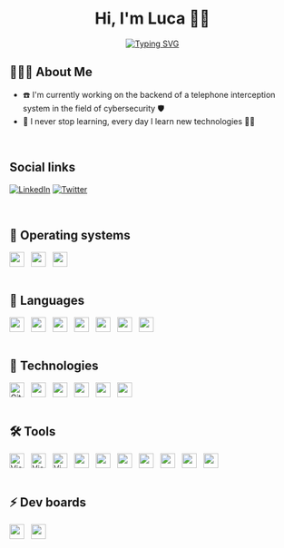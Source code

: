 <h1 align="center">Hi, I'm Luca 👋🏼</h1>

<p align="center">
  <a href="https://git.io/typing-svg"><img src="https://readme-typing-svg.demolab.com?font=Fira+Code&size=24&pause=1000&color=31ABE1&center=true&width=435&lines=Software+Engineer+;Tech+Enthusiast;and+Passionate+Learner!;Nice+to+meet+you..." alt="Typing SVG" /></a>
</p>

## 👨🏼‍💻 About Me

- ☎️ I'm currently working on the backend of a telephone interception system in the field of cybersecurity 🛡️
- 🌱 I never stop learning, every day I learn new technologies 💪🏼

<br />

## Social links

[![LinkedIn](https://img.shields.io/badge/LinkedIn-0077B5?style=for-the-badge&logo=linkedin&logoColor=white)](https://www.linkedin.com/in/de-marchi-luca)
[![Twitter](https://img.shields.io/badge/Twitter-000000?style=for-the-badge&logo=x&logoColor=white)](https://twitter.com/luca__de_marchi)

<br />

## 💾 Operating systems

<div style="display: flex; align-items: center; gap: .75rem; flex-wrap: wrap">
  <img lt="Microsoft" width="26px" src="https://cdn.jsdelivr.net/gh/devicons/devicon/icons/windows8/windows8-original.svg" />
  <img lt="Linux" width="26px" src="https://cdn.jsdelivr.net/gh/devicons/devicon/icons/linux/linux-original.svg" />
  <img lt="Apple" width="26px" src="https://cdn.jsdelivr.net/gh/devicons/devicon/icons/apple/apple-original.svg" />
</div>

<br />

## 📜 Languages

<div style="display: flex; align-items: center; gap: .75rem; flex-wrap: wrap">
  <img lt="C Embedded" width="26px" src="https://cdn.jsdelivr.net/gh/devicons/devicon/icons/embeddedc/embeddedc-plain.svg" />
  <img lt="C Language" width="26px" src="https://cdn.jsdelivr.net/gh/devicons/devicon/icons/c/c-original.svg" />
  <img lt="C++" width="26px" src="https://cdn.jsdelivr.net/gh/devicons/devicon/icons/cplusplus/cplusplus-original.svg" />
  <img lt="C#" width="26px" src="https://cdn.jsdelivr.net/gh/devicons/devicon/icons/csharp/csharp-original.svg" />
  <img lt="Python" width="26px" src="https://cdn.jsdelivr.net/gh/devicons/devicon/icons/python/python-original.svg" />
  <img lt="Bash" width="26px" src="https://cdn.jsdelivr.net/gh/devicons/devicon/icons/bash/bash-original.svg" />
  <img lt="MsDos" width="26px" src="https://cdn.jsdelivr.net/gh/devicons/devicon/icons/msdos/msdos-original.svg" />
</div>

<br />

## 📡 Technologies

<div style="display: flex; align-items: center; gap: .75rem; flex-wrap: wrap">
  <img alt="Git" width="26px" src="https://cdn.jsdelivr.net/gh/devicons/devicon/icons/git/git-original.svg" />
  <img lt="CMake" width="26px" src="https://cdn.jsdelivr.net/gh/devicons/devicon/icons/cmake/cmake-original.svg" />
  <img lt="SSH" width="26px" src="https://cdn.jsdelivr.net/gh/devicons/devicon/icons/ssh/ssh-original-wordmark.svg" />
  <img lt="Markdown" width="26px" src="https://cdn.jsdelivr.net/gh/devicons/devicon/icons/markdown/markdown-original.svg" />
  <img lt="Docker" width="26px" src="https://cdn.jsdelivr.net/gh/devicons/devicon/icons/docker/docker-original-wordmark.svg" />
  <img lt="Wordpress" width="26px" src="https://cdn.jsdelivr.net/gh/devicons/devicon/icons/wordpress/wordpress-original.svg" />
</div>

<br />

## 🛠 Tools

<div style="display: flex; align-items: center; gap: .75rem; flex-wrap: wrap">
  <img alt="Visual Studio Code" width="26px" src="https://cdn.jsdelivr.net/gh/devicons/devicon/icons/vscode/vscode-original.svg" />
  <img alt="Visual Studio" width="26px" src="https://cdn.jsdelivr.net/gh/devicons/devicon/icons/visualstudio/visualstudio-plain.svg" />
  <img alt="Vim" width="26px" src="https://cdn.jsdelivr.net/gh/devicons/devicon/icons/vim/vim-original.svg" />
  <img lt="Jira" width="26px" src="https://cdn.jsdelivr.net/gh/devicons/devicon/icons/jira/jira-original-wordmark.svg" />
  <img lt="Confluence" width="26px" src="https://cdn.jsdelivr.net/gh/devicons/devicon/icons/confluence/confluence-original-wordmark.svg" />
  <img lt="GitHub" width="26px" src="https://cdn.jsdelivr.net/gh/devicons/devicon/icons/github/github-original.svg" />
  <img lt="GitLab" width="26px" src="https://cdn.jsdelivr.net/gh/devicons/devicon/icons/gitlab/gitlab-original.svg" />
  <img lt="Inkscape" width="26px" src="https://cdn.jsdelivr.net/gh/devicons/devicon/icons/inkscape/inkscape-original.svg" />
  <img lt="MongoDB" width="26px" src="https://cdn.jsdelivr.net/gh/devicons/devicon/icons/mongodb/mongodb-original-wordmark.svg" />
  <img lt="MySQL" width="26px" src="https://cdn.jsdelivr.net/gh/devicons/devicon/icons/mysql/mysql-original.svg" />
</div>

<br />

## ⚡️ Dev boards

<div style="display: flex; align-items: center; gap: .75rem; flex-wrap: wrap">
  <img lt="Raspberry" width="26px" src="https://cdn.jsdelivr.net/gh/devicons/devicon/icons/raspberrypi/raspberrypi-original.svg" />
  <img lt="Arduino" width="26px" src="https://cdn.jsdelivr.net/gh/devicons/devicon/icons/arduino/arduino-original-wordmark.svg" />
</div>
